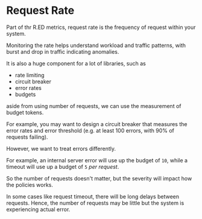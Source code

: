 # Request Rate

Part of thr R.ED metrics, request rate is the frequency of request within your system.

Monitoring the rate helps understand workload and traffic patterns, with burst and drop in traffic indicating anomalies.

It is also a huge component for a lot of libraries, such as

- rate limiting
- circuit breaker
- error rates
- budgets

aside from using number of requests, we can use the measurement of budget tokens.

For example, you may want to design a circuit breaker that measures the error rates and error threshold (e.g. at least 100 errors, with 90% of requests failing). 

However, we want to treat errors differently.

For example, an internal server error will use up the budget of `10`, while a timeout will use up a budget of `5` _per request_.

So the number of requests doesn't matter, but the severity will impact how the policies works.

In some cases like request timeout, there will be long delays between requests. Hence, the number of requests may be little but the system is experiencing actual error.







